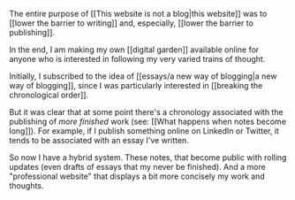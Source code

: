The entire purpose of [[This website is not a blog|this website]] was to [[lower the barrier to writing]] and, especially, [[lower the barrier to publishing]]. 

In the end, I am making my own [[digital garden]] available online for anyone who is interested in following my very varied trains of thought. 

Initially, I subscribed to the idea of [[essays/a new way of blogging|a new way of blogging]], since I was particularly interested in [[breaking the chronological order]]. 

But it was clear that at some point there's a chronology associated with the publishing of *more finished* work (see: [[What happens when notes become long]]). For example, if I publish something online on LinkedIn or Twitter, it tends to be associated with an essay I've written. 

So now I have a hybrid system. These notes, that become public with rolling updates (even drafts of essays that my never be finished). And a more "professional website" that displays a bit more concisely my work and thoughts. 